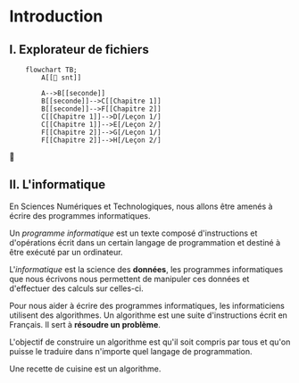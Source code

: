 # Introduction

## I. Explorateur de fichiers

```mermaid
    flowchart TB;
        A[[📁 snt]]
        
        A-->B[[seconde]]
        B[[seconde]]-->C[[Chapitre 1]]
        B[[seconde]]-->F[[Chapitre 2]]
        C[[Chapitre 1]]-->D[/Leçon 1/]
        C[[Chapitre 1]]-->E[/Leçon 2/]
        F[[Chapitre 2]]-->G[/Leçon 1/]
        F[[Chapitre 2]]-->H[/Leçon 2/]
```

:file_folder:

## II. L'informatique

En Sciences Numériques et Technologiques, nous allons être amenés à écrire des programmes informatiques.

Un *programme informatique* est un texte composé d'instructions et d'opérations écrit dans un certain langage de programmation et destiné à être exécuté par un ordinateur.

L'*informatique* est la science des **données**, les programmes informatiques que nous écrivons nous permettent de manipuler ces données et d'effectuer des calculs sur celles-ci.

Pour nous aider à écrire des programmes informatiques, les informaticiens utilisent des algorithmes. Un algorithme est une suite d'instructions écrit en Français. Il sert à **résoudre un problème**.

L'objectif de construire un algorithme est qu'il soit compris par tous et qu'on puisse le traduire dans n'importe quel langage de programmation.

Une recette de cuisine est un algorithme.